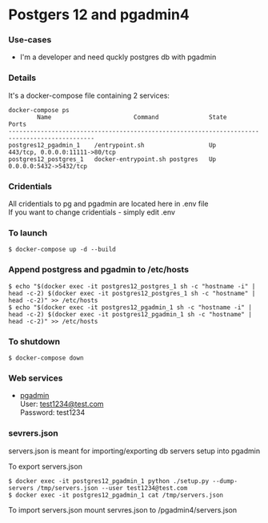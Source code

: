 # Postgers 12 and pgadmin4



### Use-cases
- I'm a developer and need quckly postgres db with pgadmin



### Details
It's a docker-compose file containing 2 services:
```
docker-compose ps
        Name                       Command              State               Ports             
----------------------------------------------------------------------------------------------
postgres12_pgadmin_1    /entrypoint.sh                  Up      443/tcp, 0.0.0.0:11111->80/tcp
postgres12_postgres_1   docker-entrypoint.sh postgres   Up      0.0.0.0:5432->5432/tcp        
```



### Cridentials
All cridentials to pg and pgadmin are located here in .env file\
If you want to change cridentials - simply edit .env



### To launch
```
$ docker-compose up -d --build
```



### Append postgress and pgadmin to /etc/hosts
```
$ echo "$(docker exec -it postgres12_postgres_1 sh -c "hostname -i" | head -c-2) $(docker exec -it postgres12_postgres_1 sh -c "hostname" | head -c-2)" >> /etc/hosts
$ echo "$(docker exec -it postgres12_pgadmin_1 sh -c "hostname -i" | head -c-2) $(docker exec -it postgres12_pgadmin_1 sh -c "hostname" | head -c-2)" >> /etc/hosts
```



### To shutdown
```
$ docker-compose down
```



### Web services
- [pgadmin](http://localhost:11111)\
    User: test1234@test.com\
    Password: test1234



### sevrers.json
servers.json is meant for importing/exporting db servers setup into pgadmin

To export servers.json
```
$ docker exec -it postgres12_pgadmin_1 python ./setup.py --dump-servers /tmp/servers.json --user test1234@test.com
$ docker exec -it postgres12_pgadmin_1 cat /tmp/servers.json
``` 

To import servers.json mount servres.json to /pgadmin4/servers.json

